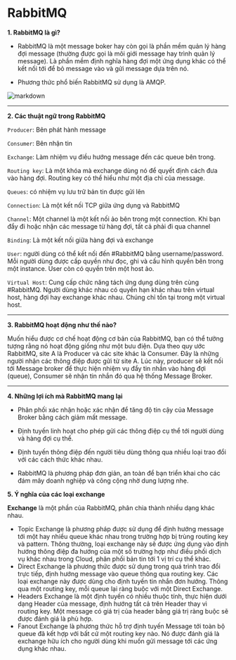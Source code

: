 # RabbitMQ

**1. RabbitMQ là gì?**

- RabbitMQ là một message boker hay còn gọi là phần mềm quản lý hàng đợi message (thường được gọi là môi giới message hay trình quản lý message). Là phần mềm định nghĩa hàng đợi một ứng dụng khác có thể kết nối tới để bỏ message vào và gửi message dựa trên nó.

- Phương thức phổ biến RabbitMQ sử dụng là AMQP.

![markdown](https://wiki.tino.org/wp-content/uploads/2021/07/word-image-1453.png)

--- 
**2. Các thuật ngữ trong RabbitMQ**

`Producer`: Bên phát hành message

`Consumer`: Bên nhận tin

`Exchange`: Làm nhiệm vụ điều hướng message đến các queue bên trong.

`Routing key`: Là một khóa mà exchange dùng nó để quyết định cách đưa vào hàng đợi. Routing key có thể hiểu như một địa chỉ của message.

`Queues`: có nhiệm vụ lưu trữ bản tin được gửi lên

`Connection`: Là một kết nối TCP giữa ứng dụng và RabbitMQ

`Channel`: Một channel là một kết nối ảo bên trong một connection. Khi bạn đẩy đi hoặc nhận các message từ hàng đợi, tất cả phải đi qua channel

`Binding`: Là một kết nối giữa hàng đợi và exchange

`User`: người dùng có thể kết nối đến #RabbitMQ bằng username/password. Mỗi người dùng được cấp quyền như đọc, ghi và cấu hình quyền bên trong một instance. User còn có quyền trên một host ảo.

`Virtual Host`: Cung cấp chức năng tách ứng dụng dùng trên cùng #RabbitMQ. Người dùng khác nhau có quyền hạn khác nhau trên virtual host, hàng đợi hay exchange khác nhau. Chúng chỉ tồn tại trong một virtual host.

---

**3. RabbitMQ hoạt động như thế nào?**

Muốn hiểu được cơ chế hoạt động cơ bản của RabbitMQ, bạn có thể tưởng tượng rằng nó hoạt động giống như một bưu điện. Dựa theo quy ước RabbitMQ, site A là Producer và các site khác là Consumer. Đây là những người nhận các thông điệp được gửi từ site A. Lúc này, producer sẽ kết nối tới Message broker để thực hiện nhiệm vụ đẩy tin nhắn vào hàng đợi (queue), Consumer sẽ nhận tin nhắn đó qua hệ thống Message Broker. 


---
**4. Những lợi ích mà RabbitMQ mang lại**

- Phân phối xác nhận hoặc xác nhận để tăng độ tin cậy của Message Broker bằng cách giảm mất message. 

- Định tuyến linh hoạt cho phép gửi các thông điệp cụ thể tới người dùng và hàng đợi cụ thể. 

- Định tuyến thông điệp đến người tiêu dùng thông qua nhiều loại trao đổi với các cách thức khác nhau. 

- RabbitMQ là phương pháp đơn giản, an toàn để bạn triển khai cho các đám mây doanh nghiệp và công cộng nhờ dung lượng nhẹ. 

**5. Ý nghĩa của các loại exchange**

**Exchange** là một phần của RabbitMQ, phân chia thành nhiều dạng khác nhau.

- Topic Exchange là phương pháp được sử dụng để định hướng message tới một hay nhiều queue khác nhau trong trường hợp bị trùng routing key và pattern. Thông thường, loại exchange này sẽ được ứng dụng vào định hướng thông điệp đa hướng của một số trường hợp như điều phối dịch vụ khác nhau trong Cloud, phân phối bản tin tới 1 vị trí cụ thể khác. 
- Direct Exchange là phương thức được sử dụng trong quá trình trao đổi trực tiếp, định hướng message vào queue thông qua routing key. Các loại exchange này được dùng cho định tuyến tin nhắn đơn hướng. Thông qua một routing key, mỗi queue lại ràng buộc với một Direct Exchange. 
- Headers Exchange là một định tuyến có nhiều thuộc tính, thực hiện dưới dạng Header của message, định hướng tất cả trên Header thay vì routing key. Một message có giá trị của header  bằng giá trị ràng buộc sẽ được đánh giá là phù hợp. 
- Fanout Exchange là phương thức hỗ trợ định tuyến Message tới toàn bộ queue đã kết hợp với bất cứ một routing key nào. Nó được đánh giá là exchange hữu ích cho người dùng khi muốn gửi message tới các ứng dụng khác nhau. 
